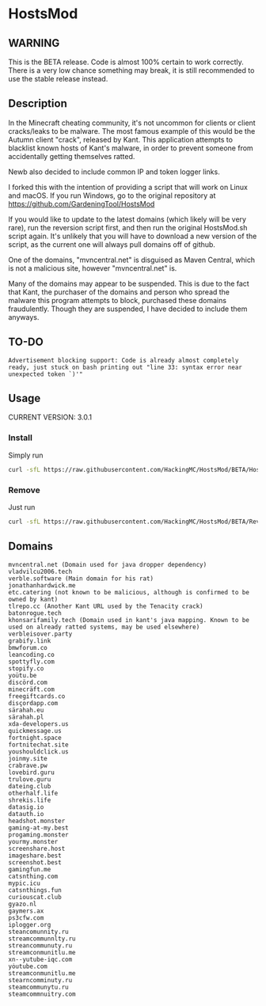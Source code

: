 # HostsMod

## WARNING
This is the BETA release. Code is almost 100% certain to work correctly. There is a very low chance something may break, it is still recommended to use the stable release instead.

## Description

In the Minecraft cheating community, it's not uncommon for clients or client cracks/leaks to be malware. The most famous example of this would be the Autumn client "crack", released by Kant. This application attempts to blacklist known hosts of Kant's malware, in order to prevent someone from accidentally getting themselves ratted.


Newb also decided to include common IP and token logger links.

I forked this with the intention of providing a script that will work on
 Linux and macOS. If you run Windows, go to the original repository at https://github.com/GardeningTool/HostsMod

 If you would like to update to the latest domains (which likely will be very rare), run the reversion script first, and then run the original HostsMod.sh script again. It's unlikely that you will have to download a new version of the script, as the current one will always pull domains off of github. 

One of the domains, "mvncentral.net" is disguised as Maven Central, which is not a malicious site, however "mvncentral.net" is.

Many of the domains may appear to be suspended. This is due to the fact that Kant, the purchaser of the domains and person who spread the malware this program attempts to block, purchased these domains fraudulently. Though they are suspended, I have decided to include them anyways.

## TO-DO
```Advertisement blocking support: Code is already almost completely ready, just stuck on bash printing out "line 33: syntax error near unexpected token `)'"```
## Usage

CURRENT VERSION: 3.0.1

### Install

Simply run
```bash
curl -sfL https://raw.githubusercontent.com/HackingMC/HostsMod/BETA/HostsMod.sh | sudo bash
```

### Remove

Just run
```bash
curl -sfL https://raw.githubusercontent.com/HackingMC/HostsMod/BETA/Revert-HostsMod.sh | sudo bash
```


## Domains
```
mvncentral.net (Domain used for java dropper dependency)
vladvilcu2006.tech
verble.software (Main domain for his rat)
jonathanhardwick.me
etc.catering (not known to be malicious, although is confirmed to be owned by kant)
tlrepo.cc (Another Kant URL used by the Tenacity crack)
batonrogue.tech
khonsarifamily.tech (Domain used in kant's java mapping. Known to be used on already ratted systems, may be used elsewhere)
verbleisover.party
grabify.link
bmwforum.co
leancoding.co
spottyfly.com
stopify.co
yoütu.be
discörd.com
minecräft.com
freegiftcards.co
disçordapp.com
särahah.eu
särahah.pl
xda-developers.us
quickmessage.us
fortnight.space
fortnitechat.site
youshouldclick.us
joinmy.site
crabrave.pw
lovebird.guru
trulove.guru
dateing.club
otherhalf.life
shrekis.life
datasig.io
datauth.io
headshot.monster
gaming-at-my.best
progaming.monster
yourmy.monster
screenshare.host
imageshare.best
screenshot.best
gamingfun.me
catsnthing.com
mypic.icu
catsnthings.fun
curiouscat.club
gyazo.nl
gaymers.ax
ps3cfw.com
iplogger.org
steancomunnity.ru
streamcommunnlty.ru
streancommunuty.ru
streamconmunitlu.me
xn--yutube-iqc.com
yȯutube.com
streamconmunitlu.me
stearncomminuty.ru
steamcommunytu.ru
steamcommnuitry.com
```
